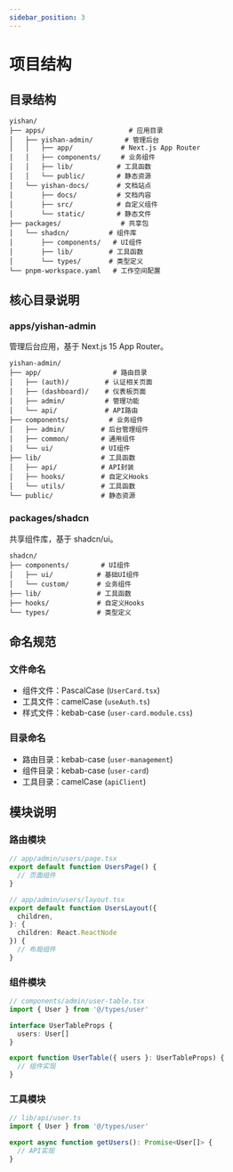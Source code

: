 ```yaml
---
sidebar_position: 3
---
```


# 项目结构

## 目录结构

```
yishan/
├── apps/                     # 应用目录
│   ├── yishan-admin/        # 管理后台
│   │   ├── app/            # Next.js App Router
│   │   ├── components/     # 业务组件
│   │   ├── lib/           # 工具函数
│   │   └── public/        # 静态资源
│   └── yishan-docs/       # 文档站点
│       ├── docs/          # 文档内容
│       ├── src/           # 自定义组件
│       └── static/        # 静态文件
├── packages/               # 共享包
│   └── shadcn/          # 组件库
│       ├── components/   # UI组件
│       ├── lib/         # 工具函数
│       └── types/       # 类型定义
└── pnpm-workspace.yaml   # 工作空间配置
```

## 核心目录说明

### apps/yishan-admin

管理后台应用，基于 Next.js 15 App Router。

```
yishan-admin/
├── app/                  # 路由目录
│   ├── (auth)/         # 认证相关页面
│   ├── (dashboard)/    # 仪表板页面
│   ├── admin/          # 管理功能
│   └── api/            # API路由
├── components/          # 业务组件
│   ├── admin/         # 后台管理组件
│   ├── common/        # 通用组件
│   └── ui/            # UI组件
├── lib/               # 工具函数
│   ├── api/           # API封装
│   ├── hooks/         # 自定义Hooks
│   └── utils/         # 工具函数
└── public/            # 静态资源
```

### packages/shadcn

共享组件库，基于 shadcn/ui。

```
shadcn/
├── components/        # UI组件
│   ├── ui/           # 基础UI组件
│   └── custom/       # 业务组件
├── lib/              # 工具函数
├── hooks/            # 自定义Hooks
└── types/            # 类型定义
```

## 命名规范

### 文件命名

- 组件文件：PascalCase (`UserCard.tsx`)
- 工具文件：camelCase (`useAuth.ts`)
- 样式文件：kebab-case (`user-card.module.css`)

### 目录命名

- 路由目录：kebab-case (`user-management`)
- 组件目录：kebab-case (`user-card`)
- 工具目录：camelCase (`apiClient`)

## 模块说明

### 路由模块

```typescript
// app/admin/users/page.tsx
export default function UsersPage() {
  // 页面组件
}

// app/admin/users/layout.tsx
export default function UsersLayout({
  children,
}: {
  children: React.ReactNode
}) {
  // 布局组件
}
```

### 组件模块

```typescript
// components/admin/user-table.tsx
import { User } from '@/types/user'

interface UserTableProps {
  users: User[]
}

export function UserTable({ users }: UserTableProps) {
  // 组件实现
}
```

### 工具模块

```typescript
// lib/api/user.ts
import { User } from '@/types/user'

export async function getUsers(): Promise<User[]> {
  // API实现
}
```